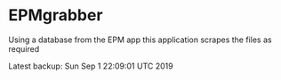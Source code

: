 # EPMgrabber
Using a database from the EPM app this application scrapes the files as required


Latest backup: Sun Sep 1 22:09:01 UTC 2019
